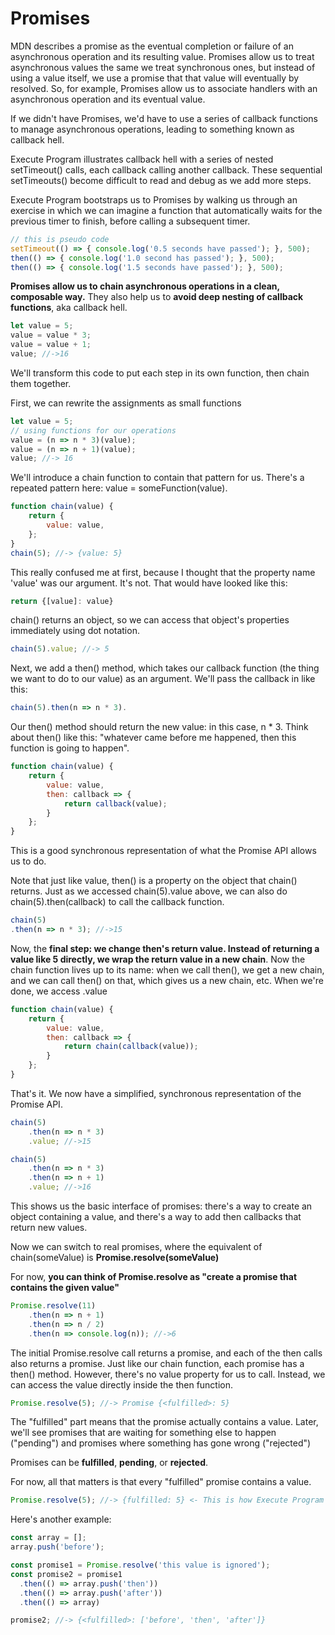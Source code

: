 # Promises

MDN describes a promise as the eventual completion or failure of an asynchronous operation and its resulting value. Promises allow us to treat asynchronous values the same we treat synchronous ones, but instead of using a value itself, we use a promise that that value will eventually by resolved. So, for example, Promises allow us to associate handlers with an asynchronous operation and its eventual value.

If we didn't have Promises, we'd have to use a series of callback functions to manage asynchronous operations, leading to something known as callback hell.

Execute Program illustrates callback hell with a series of nested setTimeout() calls, each callback calling another callback. These sequential setTimeouts() become difficult to read and debug as we add more steps.

Execute Program bootstraps us to Promises by walking us through an exercise in which we can imagine a function that automatically waits for the previous timer to finish, before calling a subsequent timer.

```js
// this is pseudo code
setTimeout(() => { console.log('0.5 seconds have passed'); }, 500);
then(() => { console.log('1.0 second has passed'); }, 500);
then(() => { console.log('1.5 seconds have passed'); }, 500);
```

**Promises allow us to chain asynchronous operations in a clean, composable way.** They also help us to **avoid deep nesting of callback functions**, aka callback hell.

```js
let value = 5;
value = value * 3;
value = value + 1;
value; //->16
```

We'll transform this code to put each step in its own function, then chain them together.

First, we can rewrite the assignments as small functions

```js
let value = 5;
// using functions for our operations
value = (n => n * 3)(value);
value = (n => n + 1)(value);
value; //-> 16
```

We'll introduce a chain function to contain that pattern for us. There's a repeated pattern here: value = someFunction(value).

```js
function chain(value) {
    return {
        value: value,
    };
}
chain(5); //-> {value: 5}
```

This really confused me at first, because I thought that the property name 'value' was our argument. It's not. That would have looked like this:

```js
return {[value]: value}
```

chain() returns an object, so we can access that object's properties immediately using dot notation.

```js
chain(5).value; //-> 5
```

Next, we add a then() method, which takes our callback function (the thing we want to do to our value) as an argument. We'll pass the callback in like this:

```js
chain(5).then(n => n * 3).
```

Our then() method should return the new value: in this case, n * 3. Think about then() like this: "whatever came before me happened, then this function is going to happen".

```js
function chain(value) {
    return {
        value: value,
        then: callback => {
            return callback(value);
        }
    };
}
```

This is a good synchronous representation of what the Promise API allows us to do.

Note that just like value, then() is a property on the object that chain() returns. Just as we accessed chain(5).value above, we can also do chain(5).then(callback) to call the callback function.

```js
chain(5)
.then(n => n * 3); //->15
```

Now, the **final step: we change then's return value. Instead of returning a value like 5 directly, we wrap the return value in a new chain**. Now the chain function lives up to its name: when we call then(), we get a new chain, and we can call then() on that, which gives us a new chain, etc. When we're done, we access .value

```js
function chain(value) {
    return {
        value: value,
        then: callback => {
            return chain(callback(value));
        }
    };
}
```

That's it. We now have a simplified, synchronous representation of the Promise API.

```js
chain(5)
    .then(n => n * 3)
    .value; //->15
```

```js
chain(5)
    .then(n => n * 3)
    .then(n => n + 1)
    .value; //->16
```

This shows us the basic interface of promises: there's a way to create an object containing a value, and there's a way to add then callbacks that return new values.

Now we can switch to real promises, where the equivalent of chain(someValue) is **Promise.resolve(someValue)**

For now, **you can think of Promise.resolve as "create a promise that contains the given value"**

```js
Promise.resolve(11)
    .then(n => n + 1)
    .then(n => n / 2)
    .then(n => console.log(n)); //->6
```

The initial Promise.resolve call returns a promise, and each of the then calls also returns a promise. Just like our chain function, each promise has a then() method. However, there's no value property for us to call. Instead, we can access the value directly inside the then function.

```js
Promise.resolve(5); //-> Promise {<fulfilled>: 5}
```

The "fulfilled" part means that the promise actually contains a value.
Later, we'll see promises that are waiting for something else to happen ("pending") and promises where something has gone wrong ("rejected")

Promises can be **fulfilled**, **pending**, or **rejected**.

For now, all that matters is that every "fulfilled" promise contains a value.

```js
Promise.resolve(5); //-> {fulfilled: 5} <- This is how Execute Program formats fulfilled promises.
```

Here's another example:

```js
const array = [];
array.push('before');

const promise1 = Promise.resolve('this value is ignored');
const promise2 = promise1
  .then(() => array.push('then'))
  .then(() => array.push('after'))
  .then(() => array)

promise2; //-> {<fulfilled>: ['before', 'then', 'after']}
```
